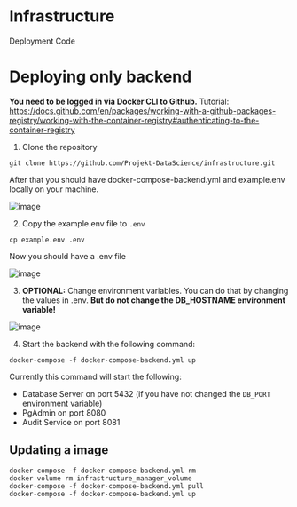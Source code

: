 # Infrastructure

Deployment Code

# Deploying only backend
**You need to be logged in via Docker CLI to Github.** Tutorial: https://docs.github.com/en/packages/working-with-a-github-packages-registry/working-with-the-container-registry#authenticating-to-the-container-registry

1. Clone the repository

```
git clone https://github.com/Projekt-DataScience/infrastructure.git
```

After that you should have docker-compose-backend.yml and example.env locally on your machine.

![image](https://user-images.githubusercontent.com/39222224/206868733-637b404e-ba4a-4a38-b62b-3fe036bdbebf.png)

2. Copy the example.env file to `.env`

```
cp example.env .env
```

Now you should have a .env file

![image](https://user-images.githubusercontent.com/39222224/206868778-dcb52609-69c0-477c-b4f1-b841ff14362e.png)

3. **OPTIONAL:** Change environment variables. You can do that by changing the values in .env. **But do not change the DB_HOSTNAME environment variable!**

![image](https://user-images.githubusercontent.com/39222224/206868851-8203ca60-21f8-4b78-8964-255bf5434bbc.png)

4. Start the backend with the following command:

```
docker-compose -f docker-compose-backend.yml up
```

Currently this command will start the following:

- Database Server on port 5432 (if you have not changed the `DB_PORT` environment variable)
- PgAdmin on port 8080
- Audit Service on port 8081

## Updating a image

```
docker-compose -f docker-compose-backend.yml rm
docker volume rm infrastructure_manager_volume
docker-compose -f docker-compose-backend.yml pull
docker-compose -f docker-compose-backend.yml up
```

